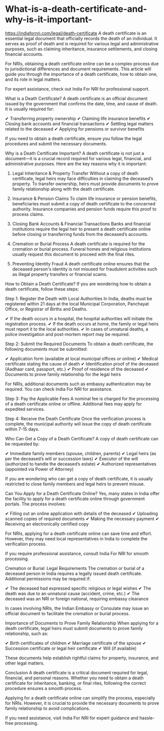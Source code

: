 # What-is-a-death-certificate-and-why-is-it-important-

https://indiafornri.com/legal/death-certificate
A death certificate is an essential legal document that officially records the death of an individual. It serves as proof of death and is required for various legal and administrative purposes, such as claiming inheritance, insurance settlements, and closing financial accounts.

For NRIs, obtaining a death certificate online can be a complex process due to jurisdictional differences and document requirements. This article will guide you through the importance of a death certificate, how to obtain one, and its role in legal matters.

For expert assistance, check out India For NRI for professional support.

What is a Death Certificate?
A death certificate is an official document issued by the government that confirms the date, time, and cause of death. It is usually required for:

✔ Transferring property ownership
✔ Claiming life insurance benefits
✔ Closing bank accounts and financial transactions
✔ Settling legal matters related to the deceased
✔ Applying for pensions or survivor benefits

If you need to obtain a death certificate, ensure you follow the legal procedures and submit the necessary documents.

Why is a Death Certificate Important?
A death certificate is not just a document—it is a crucial record required for various legal, financial, and administrative purposes. Here are the key reasons why it is important:

1. Legal Inheritance & Property Transfer
Without a copy of death certificate, legal heirs may face difficulties in claiming the deceased’s property. To transfer ownership, heirs must provide documents to prove family relationship along with the death certificate.

2. Insurance & Pension Claims
To claim life insurance or pension benefits, beneficiaries must submit a copy of death certificate to the concerned authority. Insurance companies and pension funds require this proof to process claims.

3. Closing Bank Accounts & Financial Transactions
Banks and financial institutions require the legal heir to present a death certificate online before closing or transferring funds from the deceased’s accounts.

4. Cremation or Burial Process
A death certificate is required for the cremation or burial process. Funeral homes and religious institutions usually request this document to proceed with the final rites.

5. Preventing Identity Fraud
A death certificate online ensures that the deceased person's identity is not misused for fraudulent activities such as illegal property transfers or financial scams.

How to Obtain a Death Certificate?
If you are wondering how to obtain a death certificate, follow these steps:

Step 1: Register the Death with Local Authorities
In India, deaths must be registered within 21 days at the local Municipal Corporation, Panchayat Office, or Registrar of Births and Deaths.

✔ If the death occurs in a hospital, the hospital authorities will initiate the registration process.
✔ If the death occurs at home, the family or legal heirs must report it to the local authorities.
✔ In cases of unnatural deaths, a police investigation and post-mortem report may be required.

Step 2: Submit the Required Documents
To obtain a death certificate, the following documents must be submitted:

✔ Application form (available at local municipal offices or online)
✔ Medical certificate stating the cause of death
✔ Identification proof of the deceased (Aadhaar card, passport, etc.)
✔ Proof of residence of the deceased
✔ Documents to prove family relationship for the legal heirs

For NRIs, additional documents such as embassy authentication may be required. You can check India For NRI for assistance.

Step 3: Pay the Applicable Fees
A nominal fee is charged for the processing of a death certificate online or offline. Additional fees may apply for expedited services.

Step 4: Receive the Death Certificate
Once the verification process is complete, the municipal authority will issue the copy of death certificate within 7-15 days.

Who Can Get a Copy of a Death Certificate?
A copy of death certificate can be requested by:

✔ Immediate family members (spouse, children, parents)
✔ Legal heirs (as per the deceased’s will or succession laws)
✔ Executor of the will (authorized to handle the deceased’s estate)
✔ Authorized representatives (appointed via Power of Attorney)

If you are wondering who can get a copy of death certificate, it is usually restricted to close family members and legal heirs to prevent misuse.

Can You Apply for a Death Certificate Online?
Yes, many states in India offer the facility to apply for a death certificate online through government portals. The process involves:

✔ Filling out an online application with details of the deceased
✔ Uploading scanned copies of required documents
✔ Making the necessary payment
✔ Receiving an electronically certified copy

For NRIs, applying for a death certificate online can save time and effort. However, they may need local representatives in India to complete the verification process.

If you require professional assistance, consult India For NRI for smooth processing.

Cremation or Burial: Legal Requirements
The cremation or burial of a deceased person in India requires a legally issued death certificate. Additional permissions may be required if:

✔ The deceased had expressed specific religious or legal wishes
✔ The death was due to an unnatural cause (accident, crime, etc.)
✔ The deceased was an NRI or foreign national, requiring embassy clearance

In cases involving NRIs, the Indian Embassy or Consulate may issue an official document to facilitate the cremation or burial process.

Importance of Documents to Prove Family Relationship
When applying for a death certificate, legal heirs must submit documents to prove family relationship, such as:

✔ Birth certificates of children
✔ Marriage certificate of the spouse
✔ Succession certificate or legal heir certificate
✔ Will (if available)

These documents help establish rightful claims for property, insurance, and other legal matters.

Conclusion
A death certificate is a critical document required for legal, financial, and personal reasons. Whether you need to obtain a death certificate for inheritance, banking, or final rites, following the correct procedure ensures a smooth process.

Applying for a death certificate online can simplify the process, especially for NRIs. However, it is crucial to provide the necessary documents to prove family relationship to avoid complications.

If you need assistance, visit India For NRI for expert guidance and hassle-free processing.
